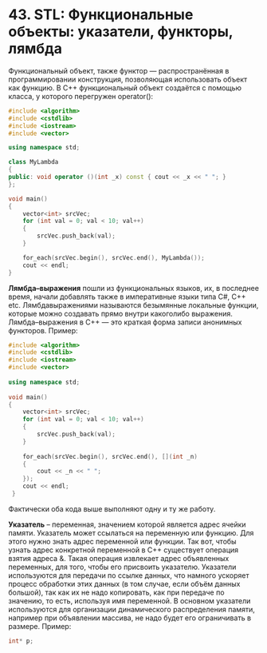 # 43. STL: Функциональные объекты: указатели, функторы, лямбда
Функциональный объект, также функтор — 
распространённая в программировании конструкция, позволяющая использовать объект как функцию.
В C++ функциональный объект создаётся с помощью класса, у которого перегружен
operator():
```cpp
#include <algorithm> 
#include <cstdlib> 
#include <iostream> 
#include <vector>

using namespace std;

class MyLambda
{
public: void operator ()(int _x) const { cout << _x << " "; }
};

void main()
{
    vector<int> srcVec;
    for (int val = 0; val < 10; val++)
    {
        srcVec.push_back(val);
    }

    for_each(srcVec.begin(), srcVec.end(), MyLambda());
    cout << endl;
}
```

**Лямбда–выражения** пошли из функциональных языков, их, в последнее время, начали
добавлять также в императивные языки типа C#, C++ etc. Лямбда­выражениями называются безымянные
локальные функции, которые можно создавать прямо внутри какого­либо выражения.
Лямбда–выражения в C++ — это краткая форма записи анонимных функторов. Пример:
```cpp
#include <algorithm>
#include <cstdlib>
#include <iostream>
#include <vector>
 
using namespace std;
 
void main()
{
	vector<int> srcVec;
	for (int val = 0; val < 10; val++)
	{
		srcVec.push_back(val);
	}
 
	for_each(srcVec.begin(), srcVec.end(), [](int _n)
	{
		cout << _n << " ";
	});
	cout << endl;
 } 
```
 
Фактически оба кода выше выполняют одну и ту же работу.

**Указатель** – переменная, значением которой является адрес ячейки памяти. Указатель может ссылаться на
переменную или функцию. Для этого нужно знать адрес переменной или функции. Так вот, чтобы узнать
адрес конкретной переменной в С++ существует операция взятия адреса &. Такая операция
извлекает адрес объявленных переменных, для того, чтобы его присвоить указателю. Указатели
используются для передачи по ссылке данных, что намного ускоряет процесс обработки этих данных (в
том случае, если объём данных большой), так как их не надо копировать, как при передаче по значению,
то есть, используя имя переменной. В основном указатели используются для организации динамического
распределения памяти, например при объявлении массива, не надо будет его ограничивать в размере.
Пример: 
```cpp
int* p;
``` 